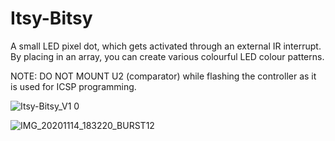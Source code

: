 # Itsy-Bitsy
A small LED pixel dot, which gets activated through an external IR interrupt.
By placing in an array, you can create various colourful LED colour patterns.

NOTE: DO NOT MOUNT U2 (comparator) while flashing the controller as it is used for ICSP programming.

![Itsy-Bitsy_V1 0](https://user-images.githubusercontent.com/86886546/174443181-c9c1ffa2-f5b5-4a1b-9422-1b46229a2ad2.PNG)

![IMG_20201114_183220_BURST12](https://user-images.githubusercontent.com/86886546/174445318-9f00b079-7114-462f-9017-ff5d24370a37.jpg)

